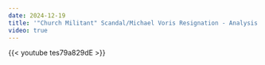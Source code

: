 ```yaml
---
date: 2024-12-19
title: '"Church Militant" Scandal/Michael Voris Resignation - Analysis'
video: true
---
```



{{< youtube tes79a829dE >}}
